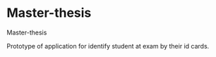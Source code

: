 # Master-thesis
Master-thesis

Prototype of application for identify student at exam by their id cards.
